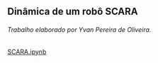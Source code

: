 ## Dinâmica de um robô SCARA
###### Trabalho elaborado por Yvan Pereira de Oliveira.

[SCARA.ipynb](https://github.com/yvanoliveira/yvanoliveira.github.io/blob/main/SCARA.ipynb)
